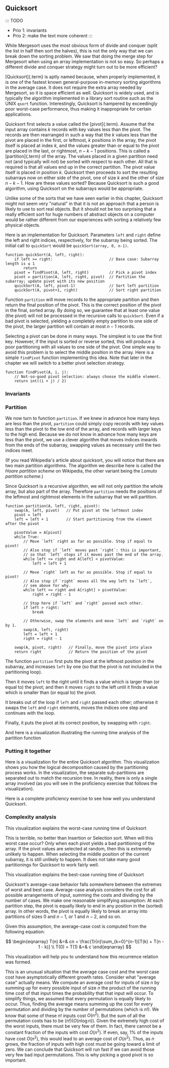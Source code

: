 
## Quicksort

::: TODO
- Prio 1: invariants
- Prio 2: make the text more coherent
:::

While Mergesort uses the most obvious form of divide and conquer (split
the list in half then sort the halves), this is not the only way that we
can break down the sorting problem. We saw that doing the merge step for
Mergesort when using an array implementation is not so easy. So perhaps
a different divide and conquer strategy might turn out to be more
efficient?

[Quicksort]{.term} is aptly named because, when
properly implemented, it is one of the fastest known general-purpose
in-memory sorting algorithms in the average case. It does not require
the extra array needed by Mergesort, so it is space efficient as well.
Quicksort is widely used, and is typically the algorithm implemented in
a library sort routine such as the UNIX `qsort` function. Interestingly,
Quicksort is hampered by exceedingly poor worst-case performance, thus
making it inappropriate for certain applications.

Quicksort first selects a value called the [pivot]{.term}. Assume that the input array contains $k$ records with key
values less than the pivot. The records are then rearranged in such a
way that the $k$ values less than the pivot are placed in the first, or
leftmost, $k$ positions in the array, the pivot itself is placed at
index $k$, and the values greater than or equal to the pivot are placed
in the last, or rightmost, $n-k-1$ positions. This is called a
[partition]{.term} of the array. The values
placed in a given partition need not (and typically will not) be sorted
with respect to each other. All that is required is that all values end
up in the correct partition. The pivot value itself is placed in
position $k$. Quicksort then proceeds to sort the resulting subarrays
now on either side of the pivot, one of size $k$ and the other of size
$n-k-1$. How are these values sorted? Because Quicksort is such a good
algorithm, using Quicksort on the subarrays would be appropriate.

Unlike some of the sorts that we have seen earlier in this chapter,
Quicksort might not seem very "natural" in that it is not an approach
that a person is likely to use to sort real objects. But it should not
be too surprising that a really efficient sort for huge numbers of
abstract objects on a computer would be rather different from our
experiences with sorting a relatively few physical objects.

Here is an implementation for Quicksort. Parameters `left` and `right`
define the left and right indices, respectively, for the subarray being
sorted. The initial call to `quickSort` would be
`quickSort(array, 0, n-1)`.

    function quickSort(A, left, right):
        if left >= right:                         // Base case: Subarray length is ≤ 1
            return
        pivot = findPivot(A, left, right)         // Pick a pivot index
        pivot = partition(A, left, right, pivot)  // Partition the subarray; update pivot with its new position
        quickSort(A, left, pivot-1)               // Sort left partition
        quickSort(A, pivot+1, right)              // Sort right partition


Function `partition` will move records to the appropriate partition and
then return the final position of the pivot. This is the correct
position of the pivot in the final, sorted array. By doing so, we
guarantee that at least one value (the pivot) will not be processed in
the recursive calls to `quickSort`. Even if a bad pivot is selected,
yielding a completely empty partition to one side of the pivot, the
larger partition will contain at most $n-1$ records.

Selecting a pivot can be done in many ways. The simplest is to use the
first key. However, if the input is sorted or reverse sorted, this will
produce a poor partitioning with all values to one side of the pivot.
One simple way to avoid this problem is to select the middle position in
the array. Here is a simple `findPivot` function implementing this idea.
Note that later in the chapter we will switch to a better pivot
selection strategy.

    function findPivot(A, i, j):
        // Not-so-good pivot selection: always choose the middle element.
        return int((i + j) / 2)


<avembed id="QuicksortPivotPRO" src="Sorting/QuicksortPivotPRO.html" type="ka" name="Quicksort Pivot Proficiency Exercise"/>


### Invariants


### Partition

We now turn to function `partition`. If we knew in advance how many keys
are less than the pivot, `partition` could simply copy records with key
values less than the pivot to the low end of the array, and records with
larger keys to the high end. Because we do not know in advance how many
keys are less than the pivot, we use a clever algorithm that moves
indices inwards from the ends of the subarray, swapping values as
necessary until the two indices meet.

(If you read Wikipedia's article about quicksort, you will notice that there
are two main partition algorithms.
The algorithm we describe here is called the *Hoare partition scheme* on Wikipedia,
the other variant being the *Lomuto partition scheme*.)

Since Quicksort is a recursive algorithm, we will not only partition the
whole array, but also part of the array. Therefore `partition` needs the
positions of the leftmost and rightmost elements in the subarray that we
will partition.

    function partition(A, left, right, pivot):
        swap(A, left, pivot)   // Put pivot at the leftmost index
        pivot = left
        left = left + 1        // Start partitioning from the element after the pivot

        pivotValue = A[pivot]
        while True:
            // Move `left` right as far as possible. Stop if equal to pivot!
            // Also stop if `left` moves past `right`: this is important,
            // so that `left` stops if it moves past the end of the array.
            while left <= right and A[left] < pivotValue:
                left = left + 1

            // Move `right` left as far as possible. Stop if equal to pivot!
            // Also stop if `right` moves all the way left to `left`,
            // see above for why.
            while left <= right and A[right] > pivotValue:
                right = right - 1

            // Stop here if `left` and `right` passed each other.
            if left > right:
                break

            // Otherwise, swap the elements and move `left` and `right` on by 1.
            swap(A, left, right)
            left = left + 1
            right = right - 1

        swap(A, pivot, right)   // Finally, move the pivot into place
        return right            // Return the position of the pivot


The function `partition` first puts the pivot at the leftmost position
in the subarray, and increases `left` by one (so that the pivot is not
included in the partitioning loop).

Then it moves `left` to the right until it finds a value which is larger
than (or equal to) the pivot; and then it moves `right` to the left
until it finds a value which is smaller than (or equal to) the pivot.

It breaks out of the loop if `left` and `right` passed each other;
otherwise it swaps the `left` and `right` elements, moves the indices
one step and continues with the loop.

Finally, it puts the pivot at its correct position, by swapping with
`right`.

<inlineav id="quicksortCON" src="Sorting/quicksortCON.js" script="Sorting/quicksortCODE.js" name="Quicksort Partition Slideshow" links="Sorting/quicksortCON.css"/>

<avembed id="QuicksortPartitPRO" src="Sorting/QuicksortPartitPRO.html" type="ka" name="Quicksort Partition Proficiency Exercise"/>

And here is a visualization illustrating the running time analysis of
the partition function

<inlineav id="QuickSortPartitionAnalysisCON" src="Sorting/QuickSortPartitionAnalysisCON.js" name="Quicksort Partition Analysis Slideshow" links="Sorting/QuickSortPartitionAnalysisCON.css"/>

### Putting it together

Here is a visualization for the entire Quicksort algorithm. This
visualization shows you how the logical decomposition caused by the
partitioning process works. In the visualization, the separate
sub-partitions are separated out to match the recursion tree. In
reality, there is only a single array involved (as you will see in the
proficiency exercise that follows the visualization).

<avembed id="quicksortAV" src="Sorting/quicksortAV.html" type="ss" name="Quicksort Visualization"/>

Here is a complete proficiency exercise to see how well you understand
Quicksort.

<avembed id="quicksortPRO" src="Sorting/quicksortPRO.html" type="pe" name="Quicksort Proficiency Exercise"/>


### Complexity analysis

This visualization explains the worst-case running time of Quicksort

<inlineav id="QuickSortWorstCaseCON" src="Sorting/QuickSortWorstCaseCON.js" name="Quicksort Worst Case Analysis Slideshow" links="Sorting/QuickSortWorstCaseCON.css"/>

This is terrible, no better than Insertion or Selection sort. When will
this worst case occur? Only when each pivot yields a bad partitioning of
the array. If the pivot values are selected at random, then this is
extremely unlikely to happen. When selecting the middle position of the
current subarray, it is still unlikely to happen. It does not take many
good partitionings for Quicksort to work fairly well.

This visualization explains the best-case running time of Quicksort

<inlineav id="QuickSortBestCaseCON" src="Sorting/QuickSortBestCaseCON.js" name="Quicksort Best Case Analysis Slideshow" links="Sorting/QuickSortBestCaseCON.css"/>

Quicksort's average-case behavior falls somewhere between the extremes
of worst and best case. Average-case analysis considers the cost for all
possible arrangements of input, summing the costs and dividing by the
number of cases. We make one reasonable simplifying assumption: At each
partition step, the pivot is equally likely to end in any position in
the (sorted) array. In other words, the pivot is equally likely to break
an array into partitions of sizes 0 and $n-1$, or 1 and $n-2$, and so
on.

Given this assumption, the average-case cost is computed from the
following equation:

$$
\begin{eqnarray}
T(n) &=& cn + \frac{1}{n}\sum_{k=0}^{n-1}[T(k) + T(n - 1 - k)]
\\
T(0) = T(1) &=& c
\end{eqnarray}
$$

This visualization will help you to understand how this recurrence
relation was formed.

<inlineav id="QuickSortAverageCaseCON" src="Sorting/QuickSortAverageCaseCON.js" name="Quicksort Average Case Analysis Slideshow" links="Sorting/QuickSortAverageCaseCON.css"/>

This is an unusual situation that the average case cost and the worst
case cost have asymptotically different growth rates. Consider what
"average case" actually means. We compute an average cost for inputs
of size $n$ by summing up for every possible input of size $n$ the
product of the running time cost of that input times the probability
that that input will occur. To simplify things, we assumed that every
permutation is equally likely to occur. Thus, finding the average means
summing up the cost for every permutation and dividing by the number of
permutations (which is $n!$). We know that some of these $n!$ inputs
cost $O(n^2)$. But the sum of all the permutation costs has to be
$(n!)(O(n \log n))$. Given the extremely high cost of the worst inputs,
there must be very few of them. In fact, there cannot be a constant
fraction of the inputs with cost $O(n^2)$. If even, say, 1% of the
inputs have cost $O(n^2)$, this would lead to an average cost of
$O(n^2)$. Thus, as $n$ grows, the fraction of inputs with high cost must
be going toward a limit of zero. We can conclude that Quicksort will run
fast if we can avoid those very few bad input permutations. This is why
picking a good pivot is so important.

